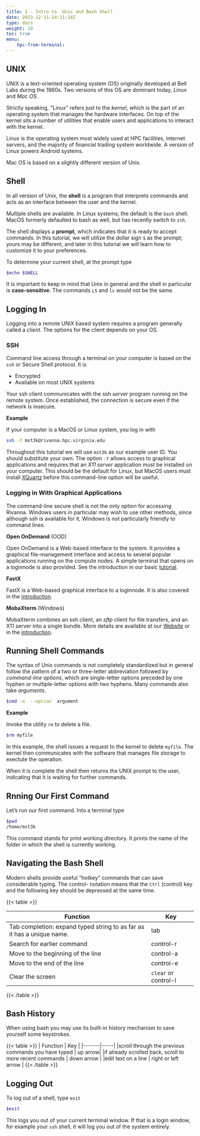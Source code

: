 ```yaml
---
title: I - Intro to  Unix and Bash Shell
date: 2023-12-11-14:11:14Z
type: docs 
weight: 10
toc: true
menu: 
    hpc-from-terminal:
---
```


## UNIX

UNIX is a text-oriented operating system (OS) originally developed at Bell Labs during the 1960s. Two versions of this OS are dominant today, _Linux_ and _Mac OS_. 

Strictly speaking, "Linux" refers just to the _kernel_, which is the part of an operating system that manages the hardware interfaces.  On top of the kernel sits a number of utilities that enable users and applications to interact with the kernel. 

Linux is the operating system most widely used at HPC facilities, internet servers, and the majority of financial trading system worldwide. A version of Linux powers Android systems.  

Mac OS is based on a slightly different version of Unix.


## Shell

In all version of Unix, the __shell__ is a program that interprets commands and acts as an interface between the user and the kernel.

Multiple shells are available. In Linux systems, the default is the `bash` shell.  MacOS formerly defaulted to bash as well, but has recently switch to `zsh`.

The shell displays a __prompt__, which indicates that it is ready to accept commands.  In this tutorial, we will utilize the dollar sign `$` as the prompt; yours may be different, and later in this tutorial we will learn how to customize it to your preferences.

To determine your current shell, at the prompt type

```bash
$echo $SHELL
```

It is important to keep in mind that Unix in general and the shell in particular is  __case-sensitive__.  The commands `LS` and `ls` would not be the same.

## Logging In

Logging into a remote UNIX based system requires a program generally called a _client_. The options for the client depends on your OS.

### SSH

Command line access through a terminal on your computer is based on the `ssh` or Secure Shell protocol.  It is
  * Encrypted
  * Available on most UNIX systems

Your ssh client communicates with the ssh _server_ program running on the remote system.  Once established, the connection is secure even if the network is insecure.   

**Example**

If your computer is a MacOS or Linux system, you log in with
```bash
ssh -Y mst3k@rivanna.hpc.virginia.edu
```
Throughout this tutorial we will use `mst3k` as our example user ID. You should substitute your own.  The option `-Y` allows access to graphical applications and requires that an _X11 server_ application must be installed on your computer.  This should be the default for Linux, but MacOS users must install [XQuartz](https://xquartz.org) before this command-line option will be useful.

### Logging in With Graphical Applications

The command-line secure shell is not the only option for accessing Rivanna. Windows users in particular may wish to use other methods, since although ssh is available for it, Windows is not particularly friendly to command lines.

**Open OnDemand** (OOD)

Open OnDemand is a Web-based interface to the system. It provides a graphical file-management interface and access to several popular applications running on the compute nodes. A simple terminal that opens on a loginnode is also provided.
See the introduction in our basic [tutorial](/notes/rivanna-intro/connecting_to_rivanna/connecting_ood).

**FastX**

FastX is a Web-based graphical interface to a loginnode. It is also covered in the [introduction](/notes/rivanna-intro/connecting_to_rivanna/connecting_fastx).

**MobaXterm** (Windows)

MobaXterm combines an ssh client, an _sftp_ client for file transfers, and an X11 server into a single bundle. More details are available at our [Website](https://www.rc.virginia.edu/userinfo/rivanna/logintools/mobaxterm/) or in the [introduction](/notes/rivanna-intro/files/file_moba).

## Running Shell Commands

The syntax of Unix commands is not completely standardized but in general follow the pattern of a two or three-letter abbreviation followed by _command-line options_, which are single-letter options preceded by one hyphen or multiple-letter options with two hyphens. Many commands also take _arguments_.

```bash
$cmd -o  --option  argument
```

**Example**

Invoke the utility `rm` to delete a file.
```bash
$rm myfile
```
In this example, the shell issues a request to the kernel to delete `myfile`.  The kernel then communicates with the software that manages file storage to exectute the operation.

When it is complete the shell then returns the UNIX prompt to the user, indicating that it is waiting for further commands.

## Rnning Our First Command

Let’s run our first command. Into a terminal type
```bash
$pwd
/home/mst3k
```
This command stands for *p*rint *w*orking *d*irectory.  It prints the name of the folder in which the shell is currently working.

## Navigating the Bash Shell

Modern shells provide useful "hotkey" commands that can save considerable typing. The control- notation means that the `Ctrl` (control) key and the following key should be depressed at the same time.

{{< table >}}

| Function |  Key |
|-------|-----|
|Tab completion: expand typed string to as far as it has a unique name. | tab |
|Search for earlier command | control-r <cmd> |
|Move to the beginning of the line | control-a |
|Move to the end of the line | control-e |
|Clear the screen | `clear` or control-l |
{{< /table >}}

## Bash History

When using bash you may use its built-in history mechanism to save yourself some keystrokes.

{{< table >}}
| Function |  Key |
|-------|-----|
|scroll through the previous commands you have typed | up arrow|
|if already scrolled back, scroll to more recent commands | down arrow |
|edit text on a line | right or left arrow |
{{< /table >}}

## Logging Out

To log out of a shell, type `exit`
```bash
$exit
```

This logs you out of your current terminal window. If that is a login window, for example your `ssh` shell, it will log you out of the system entirely.

